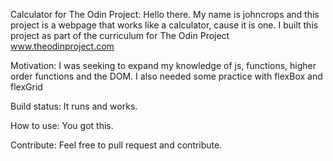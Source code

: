 Calculator for The Odin Project:
    Hello there. My name is johncrops and this project is a webpage that works like a calculator, cause it is one. I built this project as part of the curriculum for The Odin Project www.theodinproject.com
    
Motivation:
    I was seeking to expand my knowledge of js, functions, higher order functions and the DOM. I also needed some practice with flexBox and flexGrid

Build status:
    It runs and works.

How to use:
    You got this.

Contribute:
    Feel free to pull request and contribute.

